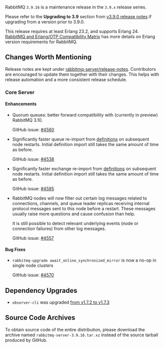 RabbitMQ `3.9.16` is a maintenance release in the `3.9.x` release series.

Please refer to the **Upgrading to 3.9** section from [v3.9.0 release notes](https://github.com/rabbitmq/rabbitmq-server/releases/tag/v3.9.0) if upgrading from a version prior to 3.9.0.

This release requires at least Erlang 23.2, and supports Erlang 24. [RabbitMQ and Erlang/OTP Compatibility Matrix](https://www.rabbitmq.com/which-erlang.html) has more details on Erlang version requirements for RabbitMQ.


## Changes Worth Mentioning

Release notes are kept under [rabbitmq-server/release-notes](https://github.com/rabbitmq/rabbitmq-server/tree/v3.9.x/release-notes).
Contributors are encouraged to update them together with their changes. This helps with release automation and a more consistent release schedule.

### Core Server

#### Enhancements

 * Quorum queues: better forward compatibility with (currently in preview) RabbitMQ 3.10.

   GitHub issue: [#4560](https://github.com/rabbitmq/rabbitmq-server/pull/4560)

 * Significantly faster queue re-import from [definitions](https://rabbitmq.com/definitions.html)
   on subsequent node restarts. Initial definition import still takes
   the same amount of time as before.

   GitHub issue: [#4538](https://github.com/rabbitmq/rabbitmq-server/pull/4538)

 * Significantly faster exchange re-import from [definitions](https://rabbitmq.com/definitions.html)
   on subsequent node restarts. Initial definition import still takes
   the same amount of time as before.

   GitHub issue: [#4585](https://github.com/rabbitmq/rabbitmq-server/pull/4585)

 * RabbitMQ nodes will now filter out certain log messages related to
   connections, channels, and queue leader replicas receiving internal protocol messages
   sent to this node before a restart. These messages usually raise more questions
   and cause confusion than help.

   It is still possible to detect relevant underlying events (node or connection failures)
   from other log messages.

   GitHub issue: [#4557](https://github.com/rabbitmq/rabbitmq-server/issues/4557)

#### Bug Fixes

 * `rabbitmq-upgrade await_online_synchronized_mirror` is now a no-op in single node
   clusters

   GitHub issue: [#4570](https://github.com/rabbitmq/rabbitmq-server/pull/4570)


## Dependency Upgrades

 * `observer-cli` was upgraded [from v1.7.2 to v1.7.3](https://github.com/zhongwencool/observer_cli/compare/1.7.2...1.7.3)


## Source Code Archives

To obtain source code of the entire distribution, please download the archive named `rabbitmq-server-3.9.16.tar.xz`
instead of the source tarball produced by GitHub.
